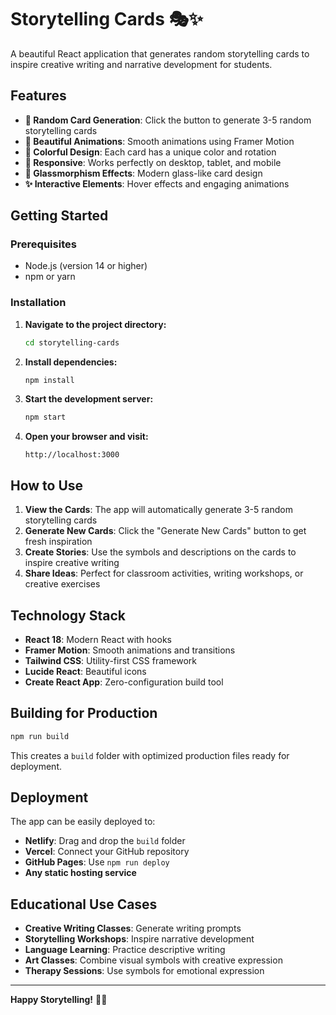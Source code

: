 # Storytelling Cards 🎭✨

A beautiful React application that generates random storytelling cards to inspire creative writing and narrative development for students.

## Features

- **🎲 Random Card Generation**: Click the button to generate 3-5 random storytelling cards
- **🎨 Beautiful Animations**: Smooth animations using Framer Motion
- **🌈 Colorful Design**: Each card has a unique color and rotation
- **📱 Responsive**: Works perfectly on desktop, tablet, and mobile
- **🎪 Glassmorphism Effects**: Modern glass-like card design
- **✨ Interactive Elements**: Hover effects and engaging animations

## Getting Started

### Prerequisites

- Node.js (version 14 or higher)
- npm or yarn

### Installation

1. **Navigate to the project directory:**
   ```bash
   cd storytelling-cards
   ```

2. **Install dependencies:**
   ```bash
   npm install
   ```

3. **Start the development server:**
   ```bash
   npm start
   ```

4. **Open your browser and visit:**
   ```
   http://localhost:3000
   ```

## How to Use

1. **View the Cards**: The app will automatically generate 3-5 random storytelling cards
2. **Generate New Cards**: Click the "Generate New Cards" button to get fresh inspiration
3. **Create Stories**: Use the symbols and descriptions on the cards to inspire creative writing
4. **Share Ideas**: Perfect for classroom activities, writing workshops, or creative exercises

## Technology Stack

- **React 18**: Modern React with hooks
- **Framer Motion**: Smooth animations and transitions
- **Tailwind CSS**: Utility-first CSS framework
- **Lucide React**: Beautiful icons
- **Create React App**: Zero-configuration build tool

## Building for Production

```bash
npm run build
```

This creates a `build` folder with optimized production files ready for deployment.

## Deployment

The app can be easily deployed to:

- **Netlify**: Drag and drop the `build` folder
- **Vercel**: Connect your GitHub repository
- **GitHub Pages**: Use `npm run deploy`
- **Any static hosting service**

## Educational Use Cases

- **Creative Writing Classes**: Generate writing prompts
- **Storytelling Workshops**: Inspire narrative development
- **Language Learning**: Practice descriptive writing
- **Art Classes**: Combine visual symbols with creative expression
- **Therapy Sessions**: Use symbols for emotional expression

---

**Happy Storytelling!** 📖✨ 